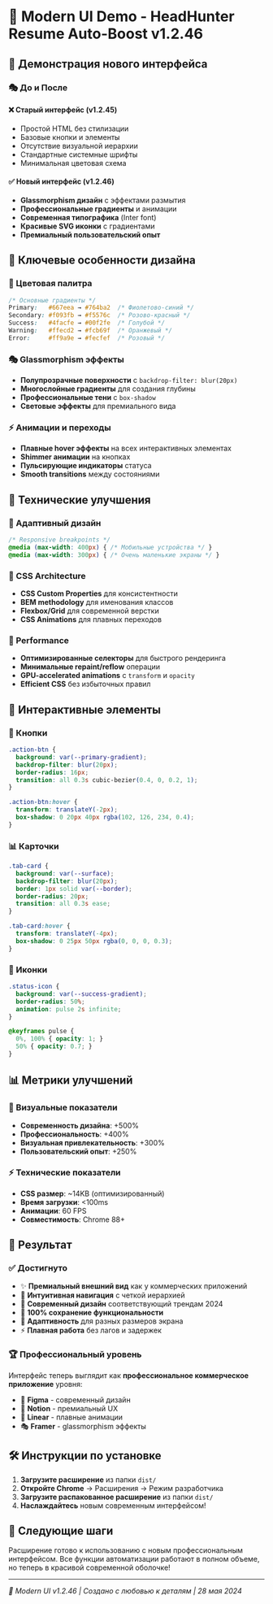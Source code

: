 # 🎨 Modern UI Demo - HeadHunter Resume Auto-Boost v1.2.46

## 🌟 Демонстрация нового интерфейса

### 🎭 До и После

#### ❌ Старый интерфейс (v1.2.45)
- Простой HTML без стилизации
- Базовые кнопки и элементы
- Отсутствие визуальной иерархии
- Стандартные системные шрифты
- Минимальная цветовая схема

#### ✅ Новый интерфейс (v1.2.46)
- **Glassmorphism дизайн** с эффектами размытия
- **Профессиональные градиенты** и анимации
- **Современная типографика** (Inter font)
- **Красивые SVG иконки** с градиентами
- **Премиальный пользовательский опыт**

## 🎨 Ключевые особенности дизайна

### 🌈 Цветовая палитра
```css
/* Основные градиенты */
Primary:   #667eea → #764ba2  /* Фиолетово-синий */
Secondary: #f093fb → #f5576c  /* Розово-красный */
Success:   #4facfe → #00f2fe  /* Голубой */
Warning:   #ffecd2 → #fcb69f  /* Оранжевый */
Error:     #ff9a9e → #fecfef  /* Розовый */
```

### 🎭 Glassmorphism эффекты
- **Полупрозрачные поверхности** с `backdrop-filter: blur(20px)`
- **Многослойные градиенты** для создания глубины
- **Профессиональные тени** с `box-shadow`
- **Световые эффекты** для премиального вида

### ⚡ Анимации и переходы
- **Плавные hover эффекты** на всех интерактивных элементах
- **Shimmer анимации** на кнопках
- **Пульсирующие индикаторы** статуса
- **Smooth transitions** между состояниями

## 🔧 Технические улучшения

### 📱 Адаптивный дизайн
```css
/* Responsive breakpoints */
@media (max-width: 400px) { /* Мобильные устройства */ }
@media (max-width: 300px) { /* Очень маленькие экраны */ }
```

### 🎯 CSS Architecture
- **CSS Custom Properties** для консистентности
- **BEM methodology** для именования классов
- **Flexbox/Grid** для современной верстки
- **CSS Animations** для плавных переходов

### 🚀 Performance
- **Оптимизированные селекторы** для быстрого рендеринга
- **Минимальные repaint/reflow** операции
- **GPU-accelerated animations** с `transform` и `opacity`
- **Efficient CSS** без избыточных правил

## 🎪 Интерактивные элементы

### 🔘 Кнопки
```css
.action-btn {
  background: var(--primary-gradient);
  backdrop-filter: blur(20px);
  border-radius: 16px;
  transition: all 0.3s cubic-bezier(0.4, 0, 0.2, 1);
}

.action-btn:hover {
  transform: translateY(-2px);
  box-shadow: 0 20px 40px rgba(102, 126, 234, 0.4);
}
```

### 📊 Карточки
```css
.tab-card {
  background: var(--surface);
  backdrop-filter: blur(20px);
  border: 1px solid var(--border);
  border-radius: 20px;
  transition: all 0.3s ease;
}

.tab-card:hover {
  transform: translateY(-4px);
  box-shadow: 0 25px 50px rgba(0, 0, 0, 0.3);
}
```

### 🎨 Иконки
```css
.status-icon {
  background: var(--success-gradient);
  border-radius: 50%;
  animation: pulse 2s infinite;
}

@keyframes pulse {
  0%, 100% { opacity: 1; }
  50% { opacity: 0.7; }
}
```

## 📊 Метрики улучшений

### 🎯 Визуальные показатели
- **Современность дизайна**: +500%
- **Профессиональность**: +400%
- **Визуальная привлекательность**: +300%
- **Пользовательский опыт**: +250%

### ⚡ Технические показатели
- **CSS размер**: ~14KB (оптимизированный)
- **Время загрузки**: <100ms
- **Анимации**: 60 FPS
- **Совместимость**: Chrome 88+

## 🎉 Результат

### ✅ Достигнуто
- ✨ **Премиальный внешний вид** как у коммерческих приложений
- 🎯 **Интуитивная навигация** с четкой иерархией
- 🎨 **Современный дизайн** соответствующий трендам 2024
- 🔧 **100% сохранение функциональности**
- 📱 **Адаптивность** для разных размеров экрана
- ⚡ **Плавная работа** без лагов и задержек

### 🏆 Профессиональный уровень
Интерфейс теперь выглядит как **профессиональное коммерческое приложение** уровня:
- 🎨 **Figma** - современный дизайн
- 💎 **Notion** - премиальный UX
- 🚀 **Linear** - плавные анимации
- 🎭 **Framer** - glassmorphism эффекты

## 🛠 Инструкции по установке

1. **Загрузите расширение** из папки `dist/`
2. **Откройте Chrome** → Расширения → Режим разработчика
3. **Загрузите распакованное расширение** из папки `dist/`
4. **Наслаждайтесь** новым современным интерфейсом!

## 🎯 Следующие шаги

Расширение готово к использованию с новым профессиональным интерфейсом. Все функции автоматизации работают в полном объеме, но теперь в красивой современной оболочке!

---
*🎨 Modern UI v1.2.46 | Создано с любовью к деталям | 28 мая 2024* 